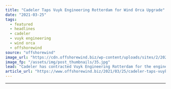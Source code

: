 ```yaml
---
title: "Cadeler Taps Vuyk Engineering Rotterdam for Wind Orca Upgrade"
date: "2021-03-25"
tags: 
  - featured
  - headlines
  - cadeler
  - vuyk engineering
  - wind orca
  - offshorewind
source: "offshorewind"
image_url: "https://cdn.offshorewind.biz/wp-content/uploads/sites/2/2021/03/25113503/Cadeler-Taps-Vuyk-Engineering-Rotterdam-for-Wind-Orca-Upgrade.jpg"
image_fp: "/assets/img/post_thumbnails/35.jpg"
lead: "Cadeler has contracted Vuyk Engineering Rotterdam for the engineering works supporting the upgrade of"
article_url: "https://www.offshorewind.biz/2021/03/25/cadeler-taps-vuyk-engineering-rotterdam-for-wind-orca-upgrade/"
---
```


---
